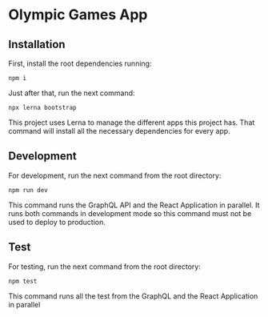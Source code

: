 # Olympic Games App

## Installation

First, install the root dependencies running:

```npm i```

Just after that, run the next command:

```npx lerna bootstrap```

This project uses Lerna to manage the different apps this project has. That command will install all the necessary
dependencies for every app.

## Development

For development, run the next command from the root directory:

```npm run dev```

This command runs the GraphQL API and the React Application in parallel. It runs both commands in development mode
so this command must not be used to deploy to production.

## Test

For testing, run the next command from the root directory:

```npm test```

This command runs all the test from the GraphQL and the React Application in parallel
